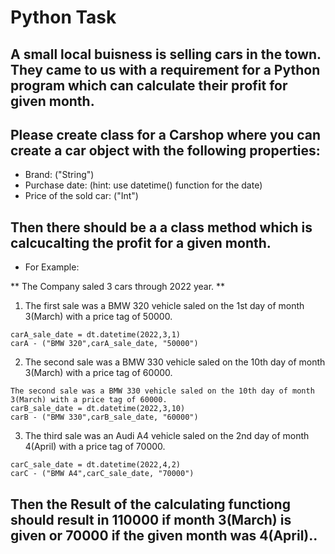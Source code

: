 # Python Task

## A small local buisness is selling cars in the town. They came to us with a requirement for a Python program which can calculate their profit for given month.
## Please create class for a Carshop where you can create a car object with the following properties:
 - Brand: ("String")
 - Purchase date: (hint: use datetime() function for the date)
 - Price of the sold car: ("Int")
 
## Then there should be a a class method which is calcucalting the profit for a given month.

- For Example:

** The Company saled 3 cars through 2022 year. **

1. The first sale was a BMW 320 vehicle saled on the 1st day of month 3(March) with a price tag of 50000.
```
carA_sale_date = dt.datetime(2022,3,1)
carA - ("BMW 320",carA_sale_date, "50000")
```

2. The second sale was a BMW 330 vehicle saled on the 10th day of month 3(March) with a price tag of 60000.
```
The second sale was a BMW 330 vehicle saled on the 10th day of month 3(March) with a price tag of 60000.
carB_sale_date = dt.datetime(2022,3,10)
carB - ("BMW 330",carB_sale_date, "60000")
```

3. The third sale was an Audi A4 vehicle saled on the 2nd day of month 4(April) with a price tag of 70000.
```
carC_sale_date = dt.datetime(2022,4,2)
carC - ("BMW A4",carC_sale_date, "70000")
```

## Then the Result of the calculating functiong should result in 110000 if month 3(March) is given or 70000 if the given month was 4(April)..
